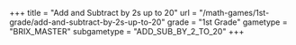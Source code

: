 +++
title = "Add and Subtract by 2s up to 20"
url = "/math-games/1st-grade/add-and-subtract-by-2s-up-to-20"
grade = "1st Grade"
gametype = "BRIX_MASTER"
subgametype = "ADD_SUB_BY_2_TO_20"
+++
